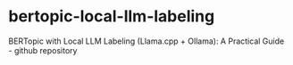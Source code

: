 # bertopic-local-llm-labeling
BERTopic with Local LLM Labeling (Llama.cpp + Ollama): A Practical Guide - github repository
